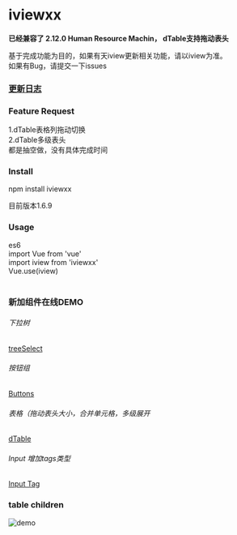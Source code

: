 # iviewxx
**已经兼容了 2.12.0 Human Resource Machin， dTable支持拖动表头**   <br />


基于完成功能为目的，如果有天iview更新相关功能，请以iview为准。 <br />
如果有Bug，请提交一下issues <br />

### [更新日志](https://blog.deancheng.com/2018/04/11/iviewxx20180411/)


###  Feature Request
1.dTable表格列拖动切换 <br />
2.dTable多级表头 <br />
都是抽空做，没有具体完成时间

### Install
npm install iviewxx<br />

目前版本1.6.9

### Usage
es6<br />
import Vue from 'vue'<br />
import iview from 'iviewxx'<br />
Vue.use(iview)<br /><br />


### 新加组件在线DEMO

###### 下拉树
[treeSelect](http://iviewxx.deancheng.com/#/treeSelect)

###### 按钮组
[Buttons](http://iviewxx.deancheng.com/#/buttons)

###### 表格（拖动表头大小，合并单元格，多级展开
[dTable](http://iviewxx.deancheng.com/#/dTable)

###### Input 增加tags类型
[Input Tag](http://iviewxx.deancheng.com/#/input)



### table children
![demo](http://7xjfvt.com1.z0.glb.clouddn.com/123.png?123)
<br /><br />














